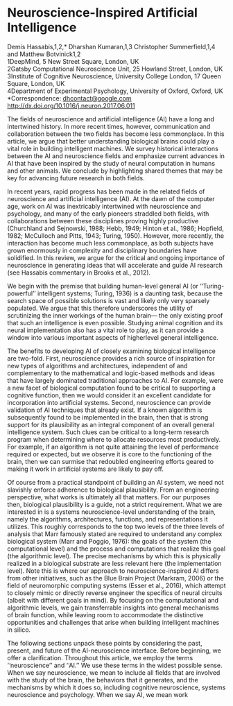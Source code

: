 # Neuroscience-Inspired Artificial Intelligence  

Demis Hassabis,1,2,\* Dharshan Kumaran,1,3 Christopher Summerfield,1,4 and Matthew Botvinick1,2   
1DeepMind, 5 New Street Square, London, UK   
2Gatsby Computational Neuroscience Unit, 25 Howland Street, London, UK   
3Institute of Cognitive Neuroscience, University College London, 17 Queen Square, London, UK   
4Department of Experimental Psychology, University of Oxford, Oxford, UK   
\*Correspondence: dhcontact@google.com   
http://dx.doi.org/10.1016/j.neuron.2017.06.011  

The fields of neuroscience and artificial intelligence (AI) have a long and intertwined history. In more recent times, however, communication and collaboration between the two fields has become less commonplace. In this article, we argue that better understanding biological brains could play a vital role in building intelligent machines. We survey historical interactions between the AI and neuroscience fields and emphasize current advances in AI that have been inspired by the study of neural computation in humans and other animals. We conclude by highlighting shared themes that may be key for advancing future research in both fields.  

In recent years, rapid progress has been made in the related fields of neuroscience and artificial intelligence (AI). At the dawn of the computer age, work on AI was inextricably intertwined with neuroscience and psychology, and many of the early pioneers straddled both fields, with collaborations between these disciplines proving highly productive (Churchland and Sejnowski, 1988; Hebb, 1949; Hinton et al., 1986; Hopfield, 1982; McCulloch and Pitts, 1943; Turing, 1950). However, more recently, the interaction has become much less commonplace, as both subjects have grown enormously in complexity and disciplinary boundaries have solidified. In this review, we argue for the critical and ongoing importance of neuroscience in generating ideas that will accelerate and guide AI research (see Hassabis commentary in Brooks et al., 2012).  

We begin with the premise that building human-level general AI (or ‘‘Turing-powerful’’ intelligent systems; Turing, 1936) is a daunting task, because the search space of possible solutions is vast and likely only very sparsely populated. We argue that this therefore underscores the utility of scrutinizing the inner workings of the human brain— the only existing proof that such an intelligence is even possible. Studying animal cognition and its neural implementation also has a vital role to play, as it can provide a window into various important aspects of higherlevel general intelligence.  

The benefits to developing AI of closely examining biological intelligence are two-fold. First, neuroscience provides a rich source of inspiration for new types of algorithms and architectures, independent of and complementary to the mathematical and logic-based methods and ideas that have largely dominated traditional approaches to AI. For example, were a new facet of biological computation found to be critical to supporting a cognitive function, then we would consider it an excellent candidate for incorporation into artificial systems. Second, neuroscience can provide validation of AI techniques that already exist. If a known algorithm is subsequently found to be implemented in the brain, then that is strong support for its plausibility as an integral component of an overall general intelligence system. Such clues can be critical to a long-term research program when determining where to allocate resources most productively. For example, if an algorithm is not quite attaining the level of performance required or expected, but we observe it is core to the functioning of the brain, then we can surmise that redoubled engineering efforts geared to making it work in artificial systems are likely to pay off.  

Of course from a practical standpoint of building an AI system, we need not slavishly enforce adherence to biological plausibility. From an engineering perspective, what works is ultimately all that matters. For our purposes then, biological plausibility is a guide, not a strict requirement. What we are interested in is a systems neuroscience-level understanding of the brain, namely the algorithms, architectures, functions, and representations it utilizes. This roughly corresponds to the top two levels of the three levels of analysis that Marr famously stated are required to understand any complex biological system (Marr and Poggio, 1976): the goals of the system (the computational level) and the process and computations that realize this goal (the algorithmic level). The precise mechanisms by which this is physically realized in a biological substrate are less relevant here (the implementation level). Note this is where our approach to neuroscience-inspired AI differs from other initiatives, such as the Blue Brain Project (Markram, 2006) or the field of neuromorphic computing systems (Esser et al., 2016), which attempt to closely mimic or directly reverse engineer the specifics of neural circuits (albeit with different goals in mind). By focusing on the computational and algorithmic levels, we gain transferrable insights into general mechanisms of brain function, while leaving room to accommodate the distinctive opportunities and challenges that arise when building intelligent machines in silico.  

The following sections unpack these points by considering the past, present, and future of the AI-neuroscience interface. Before beginning, we offer a clarification. Throughout this article, we employ the terms ‘‘neuroscience’’ and ‘‘AI.’’ We use these terms in the widest possible sense. When we say neuroscience, we mean to include all fields that are involved with the study of the brain, the behaviors that it generates, and the mechanisms by which it does so, including cognitive neuroscience, systems neuroscience and psychology. When we say AI, we mean work  